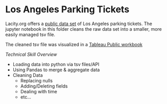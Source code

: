 # Los Angeles Parking Tickets

Lacity.org offers a [public data set](https://data.lacity.org/A-Well-Run-City/Parking-Citations/wjz9-h9np) of Los Angeles parking tickets.  The jupyter notebook in this folder cleans the raw data set into a smaller, more easily managed tsv file.  

The cleaned tsv file was visualized in a [Tableau Public workbook](http://bit.ly/ParkingTicketsLA)

*Technical Skill Overview*
* Loading data into python via tsv files/API
* Using Pandas to merge & aggregate data
* Cleaning Data
  * Replacing nulls
  * Adding/Deleting fields
  * Dealing with time
  * etc...
